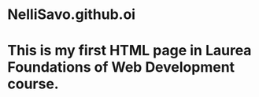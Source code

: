 # NelliSavo.github.oi
<!DOCTYPE html>
<html>
<body>

<h1>This is my first HTML page in Laurea Foundations of Web Development course.</h1>

</body>
</html> 
